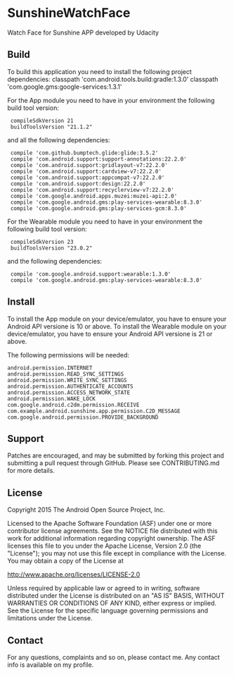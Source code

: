 # SunshineWatchFace
Watch Face for Sunshine APP developed by Udacity

## Build
To build this application you need to install the following project 
dependencies:
 classpath 'com.android.tools.build:gradle:1.3.0'
 classpath 'com.google.gms:google-services:1.3.1'

For the App module you need to have in your environment the following 
build tool version:
```
 compileSdkVersion 21
 buildToolsVersion "21.1.2"
```

and all the following dependencies:
```
 compile 'com.github.bumptech.glide:glide:3.5.2'
 compile 'com.android.support:support-annotations:22.2.0'
 compile 'com.android.support:gridlayout-v7:22.2.0'
 compile 'com.android.support:cardview-v7:22.2.0'
 compile 'com.android.support:appcompat-v7:22.2.0'
 compile 'com.android.support:design:22.2.0'
 compile 'com.android.support:recyclerview-v7:22.2.0'
 compile 'com.google.android.apps.muzei:muzei-api:2.0'
 compile 'com.google.android.gms:play-services-wearable:8.3.0'
 compile 'com.google.android.gms:play-services-gcm:8.3.0'
```

For the Wearable module you need to have in your environment the 
following build tool version:
```
 compileSdkVersion 23
 buildToolsVersion "23.0.2"
```

and the following dependencies:
```
 compile 'com.google.android.support:wearable:1.3.0'
 compile 'com.google.android.gms:play-services-wearable:8.3.0'
```

## Install
To install the App module on your device/emulator, you have to ensure 
your Android API versione is 10 or above. To install the Wearable 
module on your device/emulator, you have to ensure your Android API 
versione is 21 or above.

The following permissions will be needed:
```
android.permission.INTERNET
android.permission.READ_SYNC_SETTINGS
android.permission.WRITE_SYNC_SETTINGS
android.permission.AUTHENTICATE_ACCOUNTS
android.permission.ACCESS_NETWORK_STATE
android.permission.WAKE_LOCK
com.google.android.c2dm.permission.RECEIVE
com.example.android.sunshine.app.permission.C2D_MESSAGE
com.google.android.permission.PROVIDE_BACKGROUND
```

## Support
Patches are encouraged, and may be submitted by forking this project 
and submitting a pull request through GitHub. Please see 
CONTRIBUTING.md for more details.

## License
Copyright 2015 The Android Open Source Project, Inc.

Licensed to the Apache Software Foundation (ASF) under one or more 
contributor license agreements.  See the NOTICE file distributed with
this work for additional information regarding copyright ownership. 
The ASF licenses this file to you under the Apache License, 
Version 2.0 (the "License"); you may not use this file except in 
compliance with the License.  You may obtain a copy of the License at

http://www.apache.org/licenses/LICENSE-2.0

Unless required by applicable law or agreed to in writing, software
distributed under the License is distributed on an "AS IS" BASIS, 
WITHOUT WARRANTIES OR CONDITIONS OF ANY KIND, either express or 
implied.  See the License for the specific language governing 
permissions and limitations under the License.

## Contact
For any questions, complaints and so on, please contact me. 
Any contact info is available on my profile.